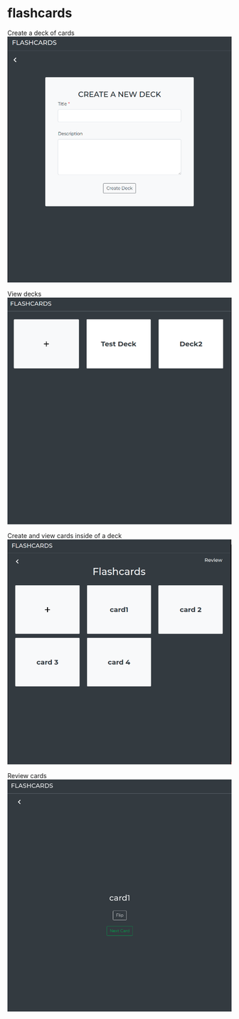 # flashcards

Create a deck of cards
![image of "create deck" screen](./images/create-deck.png "Create Deck Form")

View decks
![image of decks](./images/view-decks.png "View Decks")

Create and view cards inside of a deck
![image of cards](./images/view-cards.png "View Cards")

Review cards
![image "review cards" screen](./images/review-cards.png "Review Cards")
